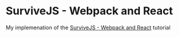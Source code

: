 # SurviveJS - Webpack and React 

My implemenation of the [SurviveJS - Webpack and React](http://survivejs.com/webpack_react/introduction/) tutorial